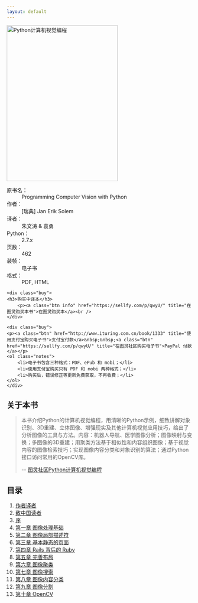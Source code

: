 ```yaml
---
layout: default
---
```


<div class="bookinfo">
	<img src="{{ site.url }}/assets/images/cover.jpg" title="Python计算机视觉编程" alt="Python计算机视觉编程" width="300" height="422" />
	<dl>
		<dt>原书名：</dt>
		<dd>Programming Computer Vision with Python</dd>
		<dt>作者：</dt>
		<dd>[瑞典] Jan Erik Solem</dd>
		<dt>译者：</dt>
		<dd>朱文涛 & 袁勇</dd>
		<dt>Python：</dt>
		<dd>2.7.x</dd>
		<dt>页数：</dt>
		<dd>462</dd>
		<dt>装帧：</dt>
		<dd>电子书</dd>
		<dt>格式：</dt>
		<dd>PDF, HTML</dd>
	</dl>

	<div class="buy">
	<h3>购买中译本</h3>
		<p><a class="btn info" href="https://sellfy.com/p/qwyU/" title="在图灵购买本书">在图灵购买本</a><br />
	</div>

	<div class="buy">
	<p><a class="btn" href="http://www.ituring.com.cn/book/1333" title="使用支付宝购买电子书">支付宝付款</a>&nbsp;&nbsp;<a class="btn" href="https://sellfy.com/p/qwyU/" title="在图灵社区购买电子书">PayPal 付款</a></p>
	<ol class="notes">
		<li>电子书包含三种格式：PDF、ePub 和 mobi；</li>
        <li>使用支付宝购买只有 PDF 和 mobi 两种格式；</li>
		<li>购买后，错误修正等更新免费获取，不再收费；</li>
	</ol>
	</div>

</div>

<div class="clearfix"></div>

<div class="grid-2">
	<div class="announcement">
		<h2>关于本书</h2>
		<blockquote>
			<p>本书介绍Python的计算机视觉编程，用清晰的Python示例，细致讲解对象识别、3D重建、立体图像、增强现实及其他计算机视觉应用技巧，给出了分析图像的工具与方法。内容：机器人导航、医学图像分析；图像映射与变换；多图像的3D重建；用聚类方法基于相似性和内容组织图像；基于视觉内容的图像检索技巧；实现图像内容分类和对象识别的算法；通过Python接口访问常用的OpenCV库。</p>
			<p class="cite">-- <a href="http://www.ituring.com.cn/book/1349?q=python" title="programming computer vision with python Chinese translation" target="_blank">图灵社区Python计算机视觉编程</a></p>
		</blockquote>
	</div>
	<div class="menu">
		<h2>目录</h2>
		<ol>
			<li><a href="{{ site.url }}author.html" title="作者译者">作者译者</a></li>
			<li><a href="{{ site.url }}preface.html" title="致中国读者">致中国读者</a></li>
			<li><a href="{{ site.url }}foreword.html" title="序">序</a></li>
			<li><a href="{{ site.url }}chapter1.html" title="第一章 图像处理基础">第一章 图像处理基础</a></li>
			<li><a href="{{ site.url }}chapter2.html" title="第二章 图像局部描述符">第二章 图像局部描述符</a></li>
			<li><a href="{{ site.url }}chapter3.html" title="第三章 基本静态的页面">第三章 基本静态的页面</a></li>
			<li><a href="{{ site.url }}chapter4.html" title="第四章 Rails 背后的 Ruby">第四章 Rails 背后的 Ruby</a></li>
			<li><a href="{{ site.url }}chapter5.html" title="第五章 完善布局">第五章 完善布局</a></li>
			<li><a href="{{ site.url }}chapter6.html" title="第六章 图像聚类">第六章 图像聚类</a></li>
			<li><a href="{{ site.url }}chapter7.html" title="第七章 图像搜索">第七章 图像搜索</a></li>
			<li><a href="{{ site.url }}chapter8.html" title="第八章 图像内容分类">第八章 图像内容分类</a></li>
			<li><a href="{{ site.url }}chapter9.html" title="第九章 图像分割">第九章 图像分割</a></li>
			<li><a href="{{ site.url }}chapter10.html" title="第十章 OpenCV">第十章 OpenCV</a></li>
<!--	 <li><a href="{{ site.url }}chapter11.html" title="附录 用户间互相关注">第十一章 关注用户</a></li> 注释掉原内容-->
		</ol>
	</div>
	<div class="clearfix"></div>
</div>
